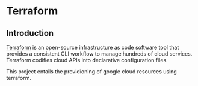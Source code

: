 # Terraform

## Introduction
[Terraform](https://www.terraform.io/) is an open-source infrastructure as code software tool that provides a consistent CLI workflow to manage hundreds of cloud services.
Terraform codifies cloud APIs into declarative configuration files. 

This project entails the providioning of google cloud resources using terraform.

## 

